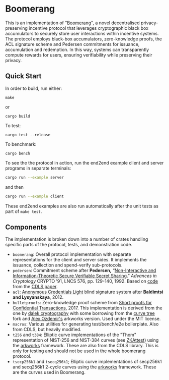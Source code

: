 # Boomerang

This is an implementation of "[Boomerang](https://arxiv.org/abs/2401.01353)", a novel decentralised privacy-preserving incentive protocol that leverages cryptographic black box
accumulators to securely store user interactions within incentive systems.
The protocol employs black-box accumulators, zero-knowledge proofs, the ACL signature scheme and Pedersen commitments for issuance, accumulation and redemption.
In this way, systems can transparently compute rewards for users, ensuring verifiability while  preserving their privacy.

## Quick Start

In order to build, run either:

    make

or

    cargo build

To test:

    cargo test --release

To benchmark:

    cargo bench

To see the the protocol in action, run the end2end example client and server
programs in separate terminals:

```sh
cargo run --example server
```
and then
```sh
cargo run --example client
```

These end2end examples are also run automatically after the unit tests
as part of `make test`.

## Components

The implementation is broken down into a number of crates handling
specific parts of the protocol, tests, and demonstration code.

- `boomerang`: Overall protocol implementation with separate representations for the client and server sides. It implements the issuance, collection and spend-verify sub-protocols.
- `pedersen`: Commitment scheme after **Pedersen,** “[Non-Interactive and Information-Theoretic Secure Verifiable Secret Sharing](https://doi.org/10.1007/3-540-46766-1_9).” *Advances in Cryptology* CRYPTO ’91, LNCS 576, pp. 129-140, 1992. Based on [code](https://github.com/brave-experiments/CDLS) from the [CDLS paper](https://eprint.iacr.org/2023/1595).
- `acl`: [Anonymous Credentials Light](https://eprint.iacr.org/2012/298) blind signature system after **Baldimtsi and Lysyanskaya**, 2012.
- `bulletproofs`: Zero-knowledge proof scheme from [Short proofs for Confidential Transactions](https://eprint.iacr.org/2017/1066.pdf), 2017. This implementation is derived from the one by [dalek cryptography](https://github.com/dalek-cryptography/bulletproofs) with some borrowing from the [curve tree](https://github.com/simonkamp/curve-trees/tree/main/bulletproofs) fork and [Alex Ozdemir's](https://github.com/alex-ozdemir/bulletproofs) arkworks version. Used under the MIT license.
- `macros`: Various utilities for generating test/bench/e2e boilerplate. Also from CDLS, but heavily modified.
- `t256` and `t384`: Elliptic curve implementations of the "Thom" representation of NIST-256 and NIST-384 curves (see [ZKAttest](https://eprint.iacr.org/2021/1183)) using the [arkworks](https://arkworks.rs) framework. These are also from the CDLS library. This is only for testing and should not be used in the whole boomerang protocol.
- `tsecp256k1` and `tsecq256k1`; Elliptic curve implementations of secp256k1 and secq256k1 2-cycle curves using the [arkworks](https://arkworks.rs) framework. These are the curves used in Boomerang.
